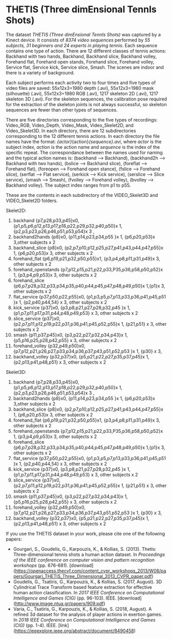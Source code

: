 # THETIS (Three dimEnsional TennIs Shots)
The dataset *THETIS (Three dimEnsional TennIs Shots)* was captured by a Kinect device. It consists of *8374 video sequences* performed by *55 subjects, 31 beginners and 24 experts in playing tennis*. Each sequence contains one type of action. There are 12 different classes of tennis actions: Backhand with two hands, Backhand, Backhand slice, Backhand volley, Forehand flat, Forehand open stands, Forehand slice, Forehand volley, Service flat, Service kick, Service slice, Smash. The scenes are indoor and there is a variety of background.

Each subject performs each activity two to four times and five types of video files are saved: 55x12x3=1980 depth (.avi), 55x12x3=1980 mask (silhouette) (.avi), 55x12x3=1980 RGB (.avi), 1217 skeleton 2D (.avi), 1217 skeleton 3D (.avi). For the skeleton sequences, the calibration pose required for the extraction of the skeleton joints is not always successful, so skeleton sequences are fewer than other types of sequences.

There are five directories corresponding to the five types of recordings: Video_RGB, Video_Depth, Video_Mask, Video_Skelet2D, and Video_Skelet3D. In each directory, there are 12 subdirectories corresponding to the 12 different tennis actions. In each directory the file names have the format: _{actor}_{action}_{sequence}.avi_, where _actor_ is the subject index, _action_ is the action name and _sequence_ is the index of the specific repeat. The correspondance between the names used for naming and the typical action names is: (backhand --> Backhand), (backhand2h --> Backhand with two hands), (bslice --> Backhand slice), (foreflat --> Forehand flat), (foreopen --> Forehand open stance), (fslice --> Forehand slice), (serflat --> Flat service), (serkick --> Kick service), (serslice --> Slice service), (smash --> Smash), (fvolley --> Forehand volley), (bvolley --> Backhand volley). The subject index ranges from p1 to p55.

These are the contents in each subdirectory of the VIDEO_Skelet3D and VIDEO_Skelet2D folders.

Skelet2D:
1. backhand  {p7,p28,p33,p45}x0, {p1,p5,p6,p12,p13,p17,p18,p22,p29,p32,p40,p50}x 1,  {p2,p3,p23,p26,p46,p51,p53,p54}x 3 , 
2. backhand2hands  {p8}x0, {p11,p14,p23,p34,p55 }x 1, {p6,p20,p53}x 3,other subjects x 2
3. backhand_slice  {p8}x0, {p2,p7,p10,p12,p25,p27,p41,p43,p44,p47,p55}x 1, {p6,p20,p53}x 3, other subjects x 2
4. forehand_flat	  {p6,p19,p21,p32,p50,p55}x1, {p3,p4,p8,p11,p31,p49}x 3, other subjects x 2
5. forehand_openstands	{p7,p12,p15,p21,p22,p33,P35,p36,p58,p50,p52}x 1, {p3,p4,p9,p53}x 3, other subjects x 2
6. forehand_slice  {p6,p7,p28,p32,p33,p34,p35,p40,p44,p45,p47,p48,p49,p50}x 1,{p1}x 3, other subjects x 2
7. flat_service	  {p37,p50,p22,p55}x0, {p1,p3,p5,p7,p13,p33,p36,p41,p45,p51 }x 1, {p2,p40,p44,54} x 3, other subjects x 2
8. kick_service	  {p37}x0, {p3,p8,p21,p27,p28,p32,p45 }x 1, {p1,p7,p11,p17,p31,p44,p48,p49,p53} x 3, other subjects x 2
9. slice_service   {p37}x0, {p2,p7,p11,p12,p19,p22,p31,p36,p41,p45,p52,p55}x 1, {p21,p51} x 3, other subjects x 2
10. smash   {p11,p37,p45}x0, {p3,p22,p27,p32,p34,p43}x 1, {p5,p16,p25,p28,p42,p55} x 3, other subjects x 2
11. forehand_volley    {p32,p49,p50}x0, {p7,p12,p21,p26,p27,p33,p34,p36,p37,p43,p51,p52,p53 }x 1, {p30} x 3, 
12. backhand_volley    {p32,p37}x0, {p5,p21,p22,p27,p35,p37,p45}x 1, {p2,p13,p41,p48,p51} x 3, other subjects x 2


Skelet3D:
1. backhand  {p7,p28,p33,p45}x0, {p1,p5,p6,p12,p13,p17,p18,p22,p29,p32,p40,p50}x 1,  {p2,p3,p23,p26,p46,p51,p53,p54}x 3 , 
2. backhand2hands  {p8}x0, {p11,p14,p23,p34,p55 }x 1, {p6,p20,p53}x 3,other subjects x 2
3. backhand_slice  {p8}x0, {p2,p7,p10,p12,p25,p27,p41,p43,p44,p47,p55}x 1, {p6,p20,p53}x 3, other subjects x 2
4. forehand_flat	  {p6,p19,p21,p32,p50,p55}x1, {p3,p4,p8,p11,p31,p49}x 3, other subjects x 2
5. forehand_openstands	{p7,p12,p15,p21,p22,p33,P35,p36,p58,p50,p52}x 1, {p3,p4,p9,p53}x 3, other subjects x 2
6. forehand_slice  {p6,p7,p28,p32,p33,p34,p35,p40,p44,p45,p47,p48,p49,p50}x 1,{p1}x 3, other subjects x 2
7. flat_service	  {p37,p50,p22,p55}x0, {p1,p3,p5,p7,p13,p33,p36,p41,p45,p51 }x 1, {p2,p40,p44,54} x 3, other subjects x 2
8. kick_service	  {p37}x0, {p3,p8,p21,p27,p28,p32,p45 }x 1, {p1,p7,p11,p17,p31,p44,p48,p49,p53} x 3, other subjects x 2
9. slice_service   {p37}x0, {p2,p7,p11,p12,p19,p22,p31,p36,p41,p45,p52,p55}x 1, {p21,p51} x 3, other subjects x 2
10. smash   {p11,p37,p45}x0, {p3,p22,p27,p32,p34,p43}x 1, {p5,p16,p25,p28,p42,p55} x 3, other subjects x 2
11. forehand_volley    {p32,p49,p50}x0, {p7,p12,p21,p26,p27,p33,p34,p36,p37,p43,p51,p52,p53 }x 1, {p30} x 3, 
12. backhand_volley    {p32,p37}x0, {p5,p21,p22,p27,p35,p37,p45}x 1, {p2,p13,p41,p48,p51} x 3, other subjects x 2

If you use the THETIS dataset in your work, please cite one of the following papers:
* Gourgari, S., Goudelis, G., Karpouzis, K., & Kollias, S. (2013). Thetis: Three-dimensional tennis shots a human action dataset. In _Proceedings of the IEEE conference on computer vision and pattern recognition workshops_ (pp. 676-681). [download] (https://openaccess.thecvf.com/content_cvpr_workshops_2013/W08/papers/Gourgari_THETIS_Three_Dimensional_2013_CVPR_paper.pdf)
* Goudelis, G., Tsatiris, G., Karpouzis, K., & Kollias, S. (2017, August). 3D Cylindrical Trace Transform based feature extraction for effective human action classification. In _2017 IEEE Conference on Computational Intelligence and Games (CIG)_ (pp. 96-103). IEEE. [download] (http://www.image.ntua.gr/papers/909.pdf)
* Varia, C., Tsatiris, G., Karpouzis, K., & Kollias, S. (2018, August). A refined 3d dataset for the analysis of player actions in exertion games. In _2018 IEEE Conference on Computational Intelligence and Games (CIG)_ (pp. 1-4). IEEE. [link] (https://ieeexplore.ieee.org/abstract/document/8490458) 
